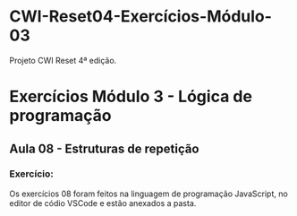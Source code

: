 # CWI-Reset04-Exercícios-Módulo-03

Projeto CWI Reset 4ª edição. 


# Exercícios Módulo 3 - Lógica de programação 
## Aula 08 - Estruturas de repetição

### Exercício:
Os exercícios 08 foram feitos na linguagem de programação JavaScript, no editor de códio VSCode e estão anexados a pasta.
